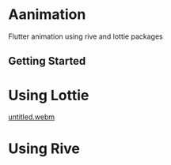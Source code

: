 # Aanimation

Flutter animation using rive and lottie packages

## Getting Started

# Using Lottie
[untitled.webm](https://github.com/Tosin2289/Animation-flutter/assets/66890167/15ef9449-6537-4533-a3c1-1aed79fa6b20)

# Using Rive
